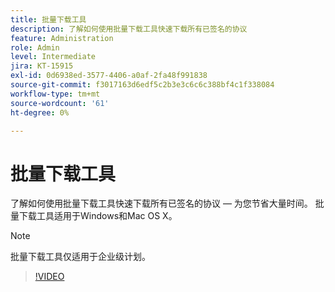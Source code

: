 ```yaml
---
title: 批量下载工具
description: 了解如何使用批量下载工具快速下载所有已签名的协议
feature: Administration
role: Admin
level: Intermediate
jira: KT-15915
exl-id: 0d6938ed-3577-4406-a0af-2fa48f991838
source-git-commit: f3017163d6edf5c2b3e3c6c6c388bf4c1f338084
workflow-type: tm+mt
source-wordcount: '61'
ht-degree: 0%

---
```


# 批量下载工具

了解如何使用批量下载工具快速下载所有已签名的协议 — 为您节省大量时间。 批量下载工具适用于Windows和Mac OS X。

>[!NOTE]
>
>批量下载工具仅适用于企业级计划。

>[!VIDEO](https://video.tv.adobe.com/v/3432693?quality=12&learn=on&hidetitle=true)
